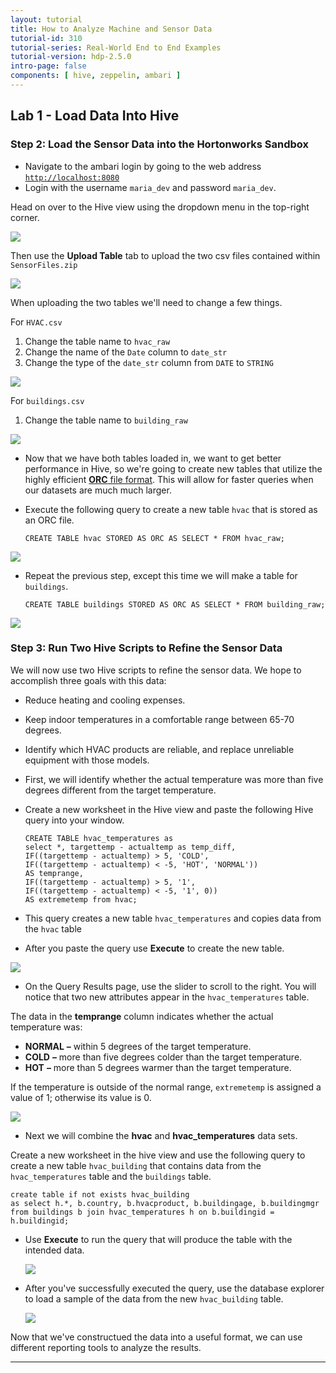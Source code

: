 ```yaml
---
layout: tutorial
title: How to Analyze Machine and Sensor Data
tutorial-id: 310
tutorial-series: Real-World End to End Examples
tutorial-version: hdp-2.5.0
intro-page: false
components: [ hive, zeppelin, ambari ]
---
```


## Lab 1 - Load Data Into Hive <a name="lab-1"></a>


### Step 2: Load the Sensor Data into the Hortonworks Sandbox

-   Navigate to the ambari login by going to the web address [`http://localhost:8080`](http://localhost:8080)
-   Login with the username `maria_dev` and password `maria_dev`.

Head on over to the Hive view using the dropdown menu in the top-right corner.

![](/assets/analyzing-machine-and-sensor-data/01_hive_view_dropdown.png)

Then use the **Upload Table** tab to upload the two csv files contained within `SensorFiles.zip`

![](/assets/analyzing-machine-and-sensor-data/02_upload_table_hive.png)

When uploading the two tables we'll need to change a few things.

For `HVAC.csv`

1. Change the table name to `hvac_raw`
2. Change the name of the `Date` column to `date_str`
3. Change the type of the `date_str` column from `DATE` to `STRING`

![](/assets/analyzing-machine-and-sensor-data/03_upload_hvac_raw.png)

For `buildings.csv`

1. Change the table name to `building_raw`

![](/assets/analyzing-machine-and-sensor-data/04_upload_building_raw.png)

-	Now that we have both tables loaded in, we want to get better performance in Hive, so we're going to create new tables that utilize the highly efficient [**ORC** file format](http://hortonworks.com/blog/apache-orc-launches-as-a-top-level-project/). This will allow for faster queries when our datasets are much much larger.
-	Execute the following query to create a new table `hvac` that is stored as an ORC file.


		CREATE TABLE hvac STORED AS ORC AS SELECT * FROM hvac_raw;


![](/assets/analyzing-machine-and-sensor-data/11_hive_orc_1.png)

-	Repeat the previous step, except this time we will make a table for `buildings`.


		CREATE TABLE buildings STORED AS ORC AS SELECT * FROM building_raw;


![](/assets/analyzing-machine-and-sensor-data/12_hive_orc_2.png)

### Step 3: Run Two Hive Scripts to Refine the Sensor Data

We will now use two Hive scripts to refine the sensor data. We hope to accomplish three goals with this data:

-   Reduce heating and cooling expenses.
-   Keep indoor temperatures in a comfortable range between 65-70 degrees.
-   Identify which HVAC products are reliable, and replace unreliable equipment with those models.

-   First, we will identify whether the actual temperature was more than five degrees different from the target temperature.

-	Create a new worksheet in the Hive view and paste the following Hive query into your window.


		CREATE TABLE hvac_temperatures as
		select *, targettemp - actualtemp as temp_diff,
		IF((targettemp - actualtemp) > 5, 'COLD',
		IF((targettemp - actualtemp) < -5, 'HOT', 'NORMAL'))
		AS temprange,
		IF((targettemp - actualtemp) > 5, '1',
		IF((targettemp - actualtemp) < -5, '1', 0))
		AS extremetemp from hvac;


- This query creates a new table `hvac_temperatures` and copies data from the `hvac` table

- After you paste the query use **Execute** to create the new table.

![](/assets/analyzing-machine-and-sensor-data/13_hive_hvac_temperatures.png)

- On the Query Results page, use the slider to scroll to the right. You will notice that two new attributes appear in the `hvac_temperatures` table.

The data in the **temprange** column indicates whether the actual temperature was:

-   **NORMAL** **–** within 5 degrees of the target temperature.
-   **COLD** **–** more than five degrees colder than the target temperature.
-   **HOT** **–** more than 5 degrees warmer than the target temperature.

If the temperature is outside of the normal range, `extremetemp` is assigned a value of 1; otherwise its value is 0.

![](/assets/analyzing-machine-and-sensor-data/14_hive_hvac_temps_example.png)

- Next we will combine the **hvac** and **hvac_temperatures** data sets.

Create a new worksheet in the hive view and use the following query to create a new table `hvac_building` that contains data from the `hvac_temperatures` table and the `buildings` table.



	create table if not exists hvac_building
	as select h.*, b.country, b.hvacproduct, b.buildingage, b.buildingmgr
	from buildings b join hvac_temperatures h on b.buildingid = h.buildingid;



- Use **Execute** to run the query that will produce the table with the intended data.

    ![](/assets/analyzing-machine-and-sensor-data/15_hive_hvac_building_query.png)

- After you've successfully executed the query, use the database explorer to load a sample of the data from the new `hvac_building` table.

    ![](/assets/analyzing-machine-and-sensor-data/16_hive_examine_hvac_building.png)

Now that we've constructued the data into a useful format, we can use different reporting tools to analyze the results.

* * * * *
